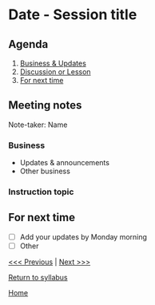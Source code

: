 # Date - Session title

## Agenda
1. [Business & Updates](#meeting-notes)
2. [Discussion or Lesson]()
3. [For next time](#for-next-time)

## Meeting notes
Note-taker: Name

### Business
- Updates & announcements
- Other business

### Instruction topic


## For next time
- [ ] Add your updates by Monday morning
- [ ] Other

[<<< Previous]() | [Next >>>]()

[Return to syllabus](../syllabus.md)

[Home](../README.md)
